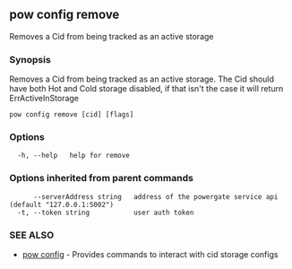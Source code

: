 ## pow config remove

Removes a Cid from being tracked as an active storage

### Synopsis

Removes a Cid from being tracked as an active storage. The Cid should have both Hot and Cold storage disabled, if that isn't the case it will return ErrActiveInStorage

```
pow config remove [cid] [flags]
```

### Options

```
  -h, --help   help for remove
```

### Options inherited from parent commands

```
      --serverAddress string   address of the powergate service api (default "127.0.0.1:5002")
  -t, --token string           user auth token
```

### SEE ALSO

* [pow config](pow_config.md)	 - Provides commands to interact with cid storage configs

